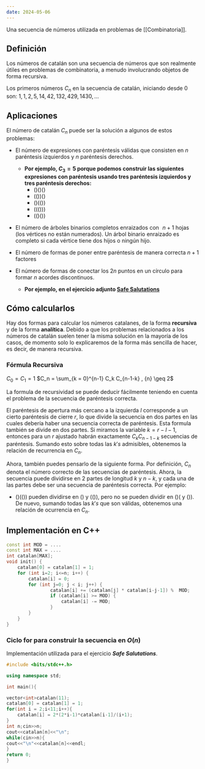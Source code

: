 ```yaml
---
date: 2024-05-06
---
```


Una secuencia de números utilizada en problemas de [[Combinatoria]].
## Definición
Los números de catalán son una secuencia de números que son realmente útiles en problemas de combinatoria, a menudo involucrando objetos de forma recursiva.

Los primeros números $C_n$ en la secuencia de catalán, iniciando desde 0 son:
$1,1,2,5,14,42,132,429,1430,...$
## Aplicaciones
El número de catalán $C_n$ puede ser la solución a algunos de estos problemas:
- El número de expresiones con paréntesis válidas que consisten en $n$ paréntesis izquierdos y $n$ paréntesis derechos.
	- **Por ejemplo, $C_3 = 5$ porque podemos construir las siguientes expresiones con paréntesis usando tres paréntesis izquierdos y tres paréntesis derechos:**
		- ()()()
		- (())()
		- ()(())
		- ((()))
		- (()())

- El número de árboles binarios completos enraizados con   $n + 1$ hojas (los vértices no están numerados). Un árbol binario enraizado es completo si cada vértice tiene dos hijos o ningún hijo.
- El número de formas de poner entre paréntesis de manera correcta $n+1$ factores
- El número de formas de conectar los $2n$ puntos en un círculo para formar $n$ acordes discontinuos.
	- **Por ejemplo, en el ejercicio adjunto [Safe Salutations](https://vjudge.net/problem/UVA-991)**

## Cómo calcularlos
Hay dos formas para calcular los números catalanes, de la forma **recursiva** y de la forma **analítica**. Debido a que los problemas relacionados a los números de catalán suelen tener la misma solución en la mayoría de los casos, de momento solo lo explicaremos de la forma más sencilla de hacer, es decir, de manera recursiva.
### Fórmula Recursiva

$C_0 = C_1 = 1$
$C_n = \sum_{k = 0}^{n-1} C_k C_{n-1-k} , {n} \geq 2$

La formula de recursividad se puede deducir fácilmente teniendo en cuenta el problema de la secuencia de paréntesis correcta.

El paréntesis de apertura más cercano a la izquierda $l$ corresponde a un cierto paréntesis de cierre $r$, lo que divide la secuencia en dos partes en las cuales debería haber una secuencia correcta de paréntesis. Esta formula también se divide en dos partes. Si miramos la variable $k = r-l-1$, entonces para un $r$ ajustado habrán exactamente $C_k C_{n-1-k}$ secuencias de paréntesis. Sumando esto sobre todas las $k's$ admisibles, obtenemos la relación de recurrencia en $C_n$.

Ahora, también puedes pensarlo de la siguiente forma. Por definición, $C_n$ denota el número correcto de las secuencias de paréntesis. Ahora, la secuencia puede dividirse en 2 partes de longitud $k$ y $n-k$, y cada una de las partes debe ser una secuencia de paréntesis correcta. Por ejemplo:

- ()(()) pueden dividirse en () y (()), pero no se pueden dividir en ()( y ()). De nuevo, sumando todas las $k's$ que son válidas, obtenemos una relación de ocurrencia en $C_n$.

## Implementación en C++
```cpp
const int MOD = ....
const int MAX = .... 
int catalan[MAX]; 
void init() { 
	catalan[0] = catalan[1] = 1; 
	for (int i=2; i<=n; i++) { 
		catalan[i] = 0; 
		for (int j=0; j < i; j++) { 
				catalan[i] += (catalan[j] * catalan[i-j-1]) %  MOD; 
				if (catalan[i] >= MOD) { 
					catalan[i] -= MOD; 
				} 
		} 
	} 
}
```

### Ciclo for para construir la secuencia en $O(n)$
Implementación utilizada para el ejercicio ***Safe Salutations***.

```cpp
#include <bits/stdc++.h>

using namespace std;

int main(){

vector<int>catalan(11);
catalan[0] = catalan[1] = 1;
for(int i = 2;i<11;i++){
    catalan[i] = 2*(2*i-1)*catalan[i-1]/(i+1);
}
int n;cin>>n;
cout<<catalan[n]<<"\n";
while(cin>>n){
cout<<"\n"<<catalan[n]<<endl;
}
return 0;
}

```

